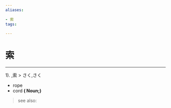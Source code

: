```yaml
---
aliases:
    
- 索
tags:
    
---
```


# 索
---
1).
,索 > さく,さく

- rope
- cord
**( Noun;)**
> see also: 
            